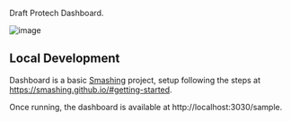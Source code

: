 Draft Protech Dashboard.

![image](https://user-images.githubusercontent.com/61395658/209268374-a484d085-b3bd-4279-8b78-1524e15a5b8d.png)

## Local Development

Dashboard is a basic [Smashing](https://smashing.github.io/) project, setup following the steps at https://smashing.github.io/#getting-started.

Once running, the dashboard is available at http://localhost:3030/sample.

